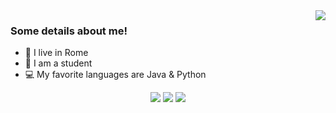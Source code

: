 <img align="right" src="https://github-readme-stats.vercel.app/api?username=Alessio-Git&show_icons=true">

### Some details about me!

- :house_with_garden: I live in Rome
- :school: I am a student
- :computer: My favorite languages are Java & Python

<p align="center">

  <a href="https://www.html.it/" style="text-decoration: none;">
  <img src="https://img.shields.io/badge/HTML-d94c0f?style=for-the-badge&logo=html5&logoColor=orange" /> 
  </a>
  
  <a href="https://www.java.com/" style="text-decoration: none;">
  <img src="https://img.shields.io/badge/Java-ED8B00?style=for-the-badge&logo=java&logoColor=white" />
  </a>
  
  <a href="https://www.python.it/" style="text-decoration: none;">
  <img src="https://img.shields.io/badge/Python?style-for-the-badge&logo=python&logoColor=white" />
  </a>
  
  
  

  
</p>


